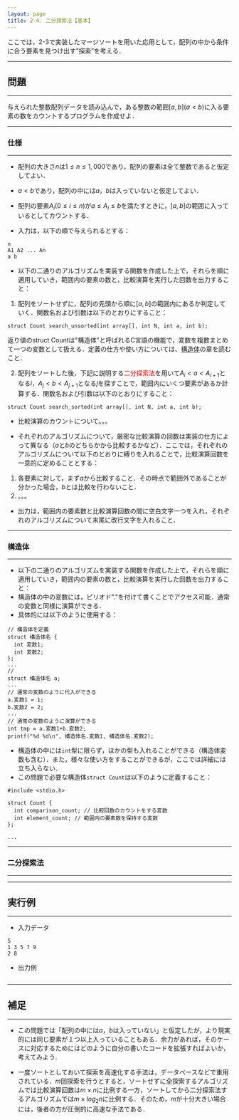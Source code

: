 ```yaml
---
layout: page
title: 2-4. 二分探索法【基本】
---
```


ここでは，2-3で実装したマージソートを用いた応用として，配列の中から条件に合う要素を見つけ出す”探索”を考える．

---
## 問題
---
与えられた整数配列データを読み込んで，ある整数の範囲$[a, b] (a<b)$に入る要素の数をカウントするプログラムを作成せよ．

---
### 仕様
---
- 配列の大きさ$n$は$1\le n \le 1,000$であり，配列の要素は全て整数であると仮定してよい．

- $a<b$であり，配列の中には$a$，$b$は入っていないと仮定してよい．

- 配列の要素$A_{i} (0\le i\le n)$が$a\le A_{i}\le b$を満たすときに，$[a, b]$の範囲に入っているとしてカウントする．

- 入力は，以下の順で与えられるとする：
```
n
A1 A2 ... An
a b
```

- 以下の二通りのアルゴリズムを実装する関数を作成した上で，それらを順に適用していき，範囲内の要素の数と，比較演算を実行した回数を出力すること：
1. 配列をソートせずに，配列の先頭から順に$[a, b]$の範囲内にあるか判定していく．関数名および引数は以下のとおりにすること：
```
struct Count search_unsorted(int array[], int N, int a, int b);
```
返り値のstruct Countは"構造体"と呼ばれるC言語の機能で，変数を複数まとめて一つの変数として扱える．定義の仕方や使い方については、[構造体](#structure)の章を読むこと．

2. 配列をソートした後，下記に説明する<font color="red">二分探索法</font>を用いて$A_{i}< a<A_{i+1}$となる$i$，$A_{j}<b<A_{j+1}$となる$j$を探すことで，範囲内にいくつ要素があるか計算する．関数名および引数は以下のとおりにすること：
```
struct Count search_sorted(int array[], int N, int a, int b);
```

- 比較演算のカウントについて。。。

- それぞれのアルゴリズムについて，厳密な比較演算の回数は実装の仕方によって異なる（$a$と$b$のどちらかから比較するかなど）．ここでは，それぞれのアルゴリズムについて以下のとおりに縛りを入れることで，比較演算回数を一意的に定めることとする：
1. 各要素に対して，まず$a$から比較すること．その時点で範囲外であることが分かった場合，$b$とは比較を行わないこと．
2. 。。。

- 出力は，範囲内の要素数と比較演算回数の間に空白文字一つを入れ，それぞれのアルゴリズムについて末尾に改行文字を入れること．

---
### 構造体<a name="structure"></a>
---
- 以下の二通りのアルゴリズムを実装する関数を作成した上で，それらを順に適用していき，範囲内の要素の数と，比較演算を実行した回数を出力すること：
- 構造体の中の変数には，ピリオド"."を付けて書くことでアクセス可能．通常の変数と同様に演算ができる．
- 具体的には以下のように使用する：
```
// 構造体を定義
struct 構造体名 {
  int 変数1;
  int 変数2;
};
...
//
struct 構造体名 a;
...
// 通常の変数のように代入ができる
a.変数1 = 1;
b.変数2 = 2;
...
// 通常の変数のように演算ができる
int tmp = a.変数1+b.変数2;
printf("%d %d\n", 構造体名.変数1, 構造体名.変数2);
```
- 構造体の中には`int`型に限らず，ほかの型も入れることができる（構造体変数も含む）．また，様々な使い方をすることができるが，ここでは詳細には立ち入らない．
- この問題で必要な構造体`struct Count`は以下のように定義すること：
```
#include <stdio.h>

struct Count {
  int comparison_count; // 比較回数のカウントをする変数
  int element_count; // 範囲内の要素数を保持する変数
};

...
```

---
### 二分探索法
---

---
## 実行例
---
- 入力データ
```
5
1 3 5 7 9
2 8
```
- 出力例
```

```

---
## 補足
---
- この問題では「配列の中には$a$，$b$は入っていない」と仮定したが，より現実的には同じ要素が１つ以上入っていることもある．余力があれば，そのケースに対応するためにはどのように自分の書いたコードを拡張すればよいか，考えてみよう．

- 一度ソートとしておいて探索を高速化する手法は，データベースなどで重用されている．$m$回探索を行うとすると，ソートせずに全探索するアルゴリズムでは比較演算回数は$m\times n$に比例する一方，ソートしてから二分探索法するアルゴリズムでは$m\times log_2 n$に比例する．そのため，$m$が十分大きい場合には，後者の方が圧倒的に高速な手法である．
